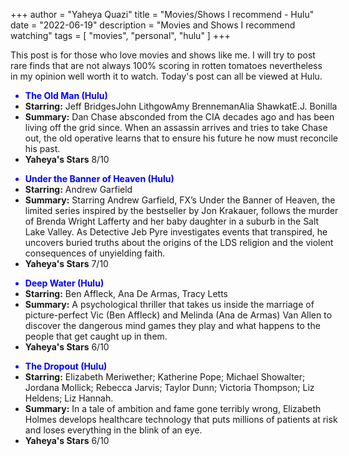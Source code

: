 +++
author = "Yaheya Quazi"
title = "Movies/Shows I recommend - Hulu"
date = "2022-06-19"
description = "Movies and Shows I recommend watching"
tags = [
"movies",
"personal",
"hulu"
]
+++

This post is for those who love movies and shows like me. I will try to post rare finds that are not always 100% scoring in rotten tomatoes nevertheless in my opinion well worth it to watch. Today's post can all be viewed at Hulu.


<ul class="list-group w-50" style="width:100%;">
  <li class="list-group-item" style="color:blue;">
      <strong>The Old Man (Hulu)</strong> 
  </li>
  <li class="list-group-item">
<strong>Starring:</strong> Jeff BridgesJohn LithgowAmy BrennemanAlia ShawkatE.J. Bonilla <br />
</li>
<li class="list-group-item">
<strong>Summary:</strong> Dan Chase absconded from the CIA decades ago and has been living off the grid since. When an assassin arrives and tries to take Chase out, the old operative learns that to ensure his future he now must reconcile his past.
</li>
<li class="list-group-item">
<strong>Yaheya's Stars</strong>   8/10
</li>
</ul>

<ul class="list-group w-50" style="width:100%;">
  <li class="list-group-item" style="color:blue;">
      <strong>Under the Banner of Heaven (Hulu)</strong> 
  </li>
  <li class="list-group-item">
<strong>Starring:</strong> Andrew Garfield <br />
</li>
<li class="list-group-item">
<strong>Summary:</strong> Starring Andrew Garfield, FX’s Under the Banner of Heaven, the limited series inspired by the bestseller by Jon Krakauer, follows the murder of Brenda Wright Lafferty and her baby daughter in a suburb in the Salt Lake Valley. As Detective Jeb Pyre investigates events that transpired, he uncovers buried truths about the origins of the LDS religion and the violent consequences of unyielding faith. 
</li>
<li class="list-group-item">
<strong>Yaheya's Stars</strong>    7/10
</li>
</ul>

<ul class="list-group w-50" style="width:100%;">
  <li class="list-group-item" style="color:blue;">
      <strong>Deep Water (Hulu)</strong> 
  </li>
  <li class="list-group-item">
<strong>Starring:</strong> Ben Affleck, Ana De Armas, Tracy Letts 
</li>
<li class="list-group-item">
<strong>Summary:</strong> A psychological thriller that takes us inside the marriage of picture-perfect Vic (Ben Affleck) and Melinda (Ana de Armas) Van Allen to discover the dangerous mind games they play and what happens to the people that get caught up in them. 
</li>
<li class="list-group-item">
<strong>Yaheya's Stars</strong>    6/10
</li>
</ul>

<ul class="list-group w-50" style="width:100%;">
  <li class="list-group-item" style="color:blue;">
      <strong>The Dropout (Hulu)</strong> 
  </li>
  <li class="list-group-item">
<strong>Starring:</strong> Elizabeth Meriwether; Katherine Pope; Michael Showalter; Jordana Mollick; Rebecca Jarvis; Taylor Dunn; Victoria Thompson; Liz Heldens; Liz Hannah. 
</li>
<li class="list-group-item">
<strong>Summary:</strong> In a tale of ambition and fame gone terribly wrong, Elizabeth Holmes develops healthcare technology that puts millions of patients at risk and loses everything in the blink of an eye.
</li>
<li class="list-group-item">
<strong>Yaheya's Stars</strong>    6/10
</li>
</ul>



